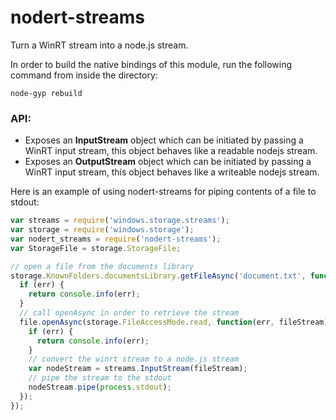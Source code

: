 nodert-streams
=====
Turn a WinRT stream into a node.js stream.

In order to build the native bindings of this module, run the following command from inside the directory:

```
node-gyp rebuild
```

<h3>API:</h3>

* Exposes an **InputStream** object which can be initiated by passing a WinRT input stream, this object behaves like a readable nodejs stream.
* Exposes an **OutputStream** object which can be initiated by passing a WinRT input stream, this object behaves like a writeable nodejs stream.

Here is an example of using nodert-streams for piping contents of a file to stdout:

```javascript
var streams = require('windows.storage.streams');
var storage = require('windows.storage');
var nodert_streams = require('nodert-streams');
var StorageFile = storage.StorageFile;

// open a file from the documents library
storage.KnownFolders.documentsLibrary.getFileAsync('document.txt', function(err, file) {
  if (err) {
    return console.info(err);
  }
  // call openAsync in order to retrieve the stream
  file.openAsync(storage.FileAccessMode.read, function(err, fileStream) {
    if (err) {
      return console.info(err);
    }
    // convert the winrt stream to a node.js stream
    var nodeStream = streams.InputStream(fileStream);
    // pipe the stream to the stdout
    nodeStream.pipe(process.stdout);
  });
});
```
